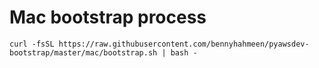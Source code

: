 # Mac bootstrap process

    curl -fsSL https://raw.githubusercontent.com/bennyhahmeen/pyawsdev-bootstrap/master/mac/bootstrap.sh | bash -
